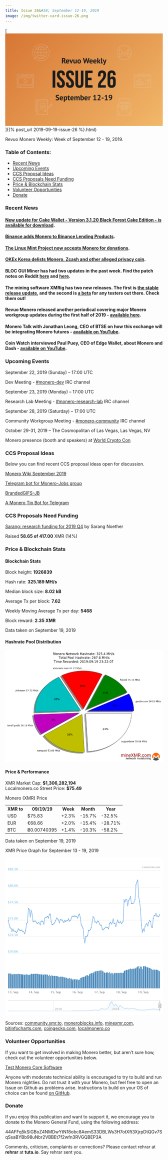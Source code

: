 ```yaml
---
title: Issue 26&#58; September 12-19, 2019
image: /img/twitter-card-issue-26.png
---
```

[<img src="/img/img-issue26.png" alt="Revuo Monero Weekly #26 Slide" class="img-lead">]({% post_url 2019-09-19-issue-26 %}.html)

<p class="text-lead">Revuo Monero Weekly: Week of September 12 - 19, 2019.</p>
<!--more-->

<h3>Table of Contents:</h3>
<ul class="contents">
    <li><a href="#news">Recent News</a></li>
    <li><a href="#events">Upcoming Events</a></li>
    <li><a href="#ideas">CCS Proposal Ideas</a></li>
    <li><a href="#proposals">CCS Proposals Need Funding</a></li>
    <li><a href="#stats">Price & Blockchain Stats</a></li>
    <li><a href="#volunteer">Volunteer Opportunities</a></li>
    <li><a href="#donate">Donate</a></li>
</ul>

<h3 id="news">Recent News</h3>

<div class="newsbyte">
    <h4><a href="https://www.reddit.com/r/Monero/comments/d4musv/update_cake_wallet_version_3120_black_forest_cake/" target="_blank">New update for Cake Wallet - Version 3.1.20 Black Forest Cake Edition - is available for download</a>.
    </h4>
</div>

<div class="newsbyte">
    <h4><a href="https://www.binance.com/en/support/articles/360033808071" target="_blank">Binance adds Monero to Binance Lending Products</a>.
    </h4>
</div>

<div class="newsbyte">
    <h4><a href="https://www.linuxmint.com/donors.php" target="_blank">The Linux Mint Project now accepts Monero for donations</a>.</h4>
</div>

<div class="newsbyte">
    <h4><a href="https://support.okex.co.kr/hc/ko/articles/360033580551" target="_blank">OKEx Korea delists Monero, Zcash and other alleged privacy coin</a>.</h4>
</div>


<div class="newsbyte">
    <h4>BLOC GUI Miner has had two updates in the past week. Find the patch notes on Reddit <a href="https://www.reddit.com/r/Monero/comments/d3ng6c/mine_monero_xmr_with_style_bloc_gui_miner_new/" target="_blank">here</a> and <a href="https://www.reddit.com/r/Monero/comments/d65wge/mine_monero_xmr_with_style_from_macos_windows/" target="_blank">here</a>.
    </h4>
</div>

<div class="newsbyte">
    <h4>The mining software XMRig has two new releases. The first is <a href="https://github.com/xmrig/xmrig/releases/tag/v3.1.2" target="_blank">the stable release update</a>, and the second is <a href="https://github.com/xmrig/xmrig/releases/tag/v4.0.0-beta" target="_blank">a beta</a> for any testers out there. Check them out!</h4>
</div>

<div class="newsbyte">
    <h4>Revuo Monero released another periodical covering major Monero workgroup updates during the first half of 2019 - <a href="https://revuo-monero.com/periodicals/periodical-3-2019.html" target="_blank">available here</a>.</h4>
</div>

<div class="newsbyte">
    <h4>Monero Talk with Jonathan Leong, CEO of BTSE on how this exchange will be integrating Monero futures - <a href="https://youtu.be/jMApMoNhZ0Q" target="_blank">available on YouTube</a>.</h4>
</div>

<div class="newsbyte">
    <h4>Coin Watch interviewed Paul Puey, CEO of Edge Wallet, about Monero and Dash - <a href="https://youtu.be/WxEUO05-aoQ" target="_blank">available on YouTube</a>.</h4>
</div>

<h3 id="events">Upcoming Events</h3>

<div class="event">
    <p class="date" markdown="1">September 22, 2019 (Sunday) – 17:00 UTC</p>
    <p markdown="1">Dev Meeting - <a href="irc://chat.freenode.net/#monero-dev" target="_blank">#monero-dev</a> IRC channel</p>
</div>

<div class="event">
    <p class="date" markdown="1">September 23, 2019 (Monday) – 17:00 UTC</p>
    <p markdown="1">Research Lab Meeting - <a href="irc://chat.freenode.net/#monero-research-lab" target="_blank">#monero-research-lab</a> IRC channel</p>
</div>

<div class="event">
    <p class="date" markdown="1">September 28, 2019 (Saturday) – 17:00 UTC</p>
    <p markdown="1">Community Workgroup Meeting - <a href="irc://chat.freenode.net/#monero-community" target="_blank">#monero-community</a> IRC channel</p>
</div>

<div class="event">
    <p class="date" markdown="1">October 29-31, 2019 – The Cosmopolitan of Las Vegas, Las Vegas, NV</p>
    <p markdown="1">Monero presence (booth and speakers) at <a href="https://worldcryptocon.com/" target="_blank">World Crypto Con</a></p>
</div>



<h3 id="ideas">CCS Proposal Ideas</h3>

<p>Below you can find recent CCS proposal ideas open for discussion.</p>

<div class="proposal">
<p><a href="https://repo.getmonero.org/monero-project/ccs-proposals/merge_requests/98" target="_blank">Monero Wiki September 2019</a></p>
</div>

<div class="proposal">
<p><a href="https://repo.getmonero.org/monero-project/ccs-proposals/merge_requests/91" target="_blank">Telegram bot for Monero-Jobs group</a></p>
</div>

<div class="proposal">
<p><a href="https://repo.getmonero.org/monero-project/ccs-proposals/merge_requests/88" target="_blank">BrandedGIFS-JB</a></p>
</div>

<div class="proposal">
<p><a href="https://repo.getmonero.org/monero-project/ccs-proposals/merge_requests/86" target="_blank">A Monero Tip Bot for Telegram</a></p>
</div>

<h3 id="proposals">CCS Proposals Need Funding</h3>

<div class="proposal">
    <p><a href="https://ccs.getmonero.org/proposals/sarang-2019-q4.html" target="_blank">Sarang: research funding for 2019 Q4</a> by Sarang Noether</p>
    <p>Raised <b>58.65 of 417.00</b> XMR (14%)</p>
</div>

<h3 id="stats">Price & Blockchain Stats</h3>

<h4 class="stat">Blockchain Stats</h4>

<div class="bcstats">
    <p>Block height: <b>1926839</b></p>
    <p>Hash rate: <b>325.189 MH/s</b></p>
    <p>Median block size: <b>8.02 kB</b></p>
    <p>Average Tx per block: <b>7.62</b></p>
    <p>Weekly Moving Average Tx per day: <b>5468</b></p>
    <p>Block reward: <b>2.35 XMR</b></p>
</div>
<p class="note">Data taken on September 19, 2019</p>

<h4 class="stat">Hashrate Pool Distribution</h4>
<p><img src="/img/hashrate-pool-distribution-0919.png" alt="Hashrate Pool Distribution Pie Chart"/></p>

<h4 class="stat">Price & Performance</h4>

<div class="price-intro">XMR Market Cap:  <b> $1,306,282,194</b><br>Localmonero.co Street Price: <b>$75.49</b></div>

<p class="table-title">Monero (XMR) Price</p>
<table class="price-table">
  <tr class="row1">
    <th>XMR to</th>
    <th>09/19/19</th>
    <th>Week</th>
    <th>Month</th>
    <th>Year</th>
  </tr>
  <tr>
    <td data-th="XMR to">USD</td>
    <td data-th="09/19/19">$75.83</td>
    <td data-th="Week" class="green">+2.3%</td>
    <td data-th="Month" class="red">-15.7%</td>
    <td data-th="Year" class="red">-32.5%</td>
  </tr>
  <tr class="row3">
    <td data-th="XMR to">EUR</td>
    <td data-th="09/19/19">€68.66</td>
    <td data-th="Week" class="green">+2.0%</td>
    <td data-th="Month" class="red">-15.4%</td>
    <td data-th="Year" class="red">-28.71%</td>
  </tr>
  <tr>
    <td data-th="XMR to">BTC</td>
    <td data-th="09/19/19">Ƀ0.00740395</td>
    <td data-th="Week" class="green">+1.4%</td>
    <td data-th="Month" class="red">-10.3%</td>
    <td data-th="Year" class="red">-58.2%</td>
  </tr>
</table>
<p class="note">Data taken on September 19, 2019</p>

<p class="table-title">XMR Price Graph for September 13 - 19, 2019</p>

![XMR Price Graph 09/13/19-09/19/19](/img/weekly-chart-0919.png "XMR Price Graph 09/13/19-09/19/19") 

Sources: <a href="https://community.xmr.to/explorer/mainnet/" target="_blank">community.xmr.to</a>, <a href="https://moneroblocks.info/stats/transaction-stats" target="_blank">moneroblocks.info</a>, <a href="https://minexmr.com/pools.html" target="_blank">minexmr.com</a>, <a href="https://bitinfocharts.com/monero/" target="_blank">bitinfocharts.com</a>, <a href="https://www.coingecko.com/" target="_blank">coingecko.com</a>, <a href="https://localmonero.co/" target="_blank">localmonero.co</a>

<h3 id="volunteer">Volunteer Opportunities</h3>

<p>If you want to get involved in making Monero better, but aren’t sure how, check out the volunteer opportunities below.</p>

<div class="newsbyte">
    <p class="date"><a href="https://github.com/monero-project/monero" target="_blank">Test Monero Core Software</a></p>
    <p>Anyone with moderate technical ability is encouraged to try to build and run Monero nightlies. Do not trust it with your Monero, but feel free to open an Issue on Github as problems arise. Instructions to build on your OS of choice can be found <a href="https://github.com/monero-project/monero#compiling-monero-from-source" target="_blank">on GitHub</a>. </p>
</div>

<h3 id="donate">Donate</h3>

<p markdown="1">If you enjoy this publication and want to support it, we encourage you to donate to the Monero General Fund, using the following address:</p>

<p class="address" markdown="1">44AFFq5kSiGBoZ4NMDwYtN18obc8AemS33DBLWs3H7otXft3XjrpDtQGv7SqSsaBYBb98uNbr2VBBEt7f2wfn3RVGQBEP3A</p>

<!--p><a href="monero:44AFFq5kSiGBoZ4NMDwYtN18obc8AemS33DBLWs3H7otXft3XjrpDtQGv7SqSsaBYBb98uNbr2VBBEt7f2wfn3RVGQBEP3A" class="qr"><img src="/img/donate-monero.png"></a></p-->

Comments, criticism, complaints or corrections? Please contact rehrar at **rehrar** at **tuta.io**. Say rehrar sent you.